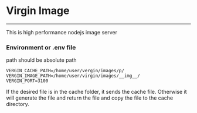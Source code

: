 # Virgin Image
---
This is high performance nodejs image server


### Environment or .env file
path should be absolute path
```dosini
VERGIN_CACHE_PATH=/home/user/vergin/images/p/
VERGIN_IMAGE_PATH=/home/user/virgin/images/__img__/
VERGIN_PORT=3100
```

If the desired file is in the cache folder, it sends the cache file.  Otherwise it will generate the file and return the file and copy the file to the cache directory.

